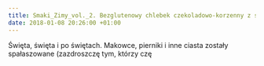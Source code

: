```yaml
---
title: Smaki_Zimy_vol._2. Bezglutenowy chlebek czekoladowo-korzenny z sosem truskawkowo-rozmarynowym
date: 2018-01-08 20:26:00 +01:00
---
```


<olela-narrative>
Święta, święta i po świętach. Makowce, pierniki i inne ciasta zostały spałaszowane (zazdroszczę tym, którzy czę